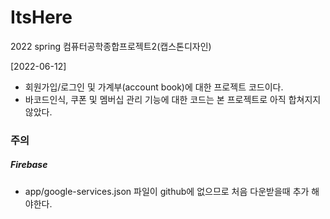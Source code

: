 # ItsHere
2022 spring 컴퓨터공학종합프로젝트2(캡스톤디자인)

[2022-06-12]
- 회원가입/로그인 및 가계부(account book)에 대한 프로젝트 코드이다.
- 바코드인식, 쿠폰 및 멤버십 관리 기능에 대한 코드는 본 프로젝트로 아직 합쳐지지않았다.

### 주의
##### Firebase
- app/google-services.json 파일이 github에 없으므로 처음 다운받을때 추가 해야한다.

